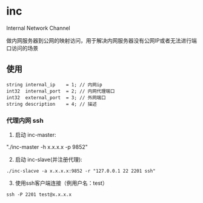 # inc

Internal Network Channel 

做内网服务器到公网的映射访问，用于解决内网服务器没有公网IP或者无法进行端口访问的场景


## 使用 

```
string internal_ip    = 1; // 内网ip
int32  internal_port  = 2; // 内网代理端口
int32  external_port  = 3; // 外网端口
string description    = 4; // 描述
```

### 代理内网 ssh

1. 启动 inc-master:

"./inc-master -h x.x.x.x -p 9852"

2. 启动 inc-slave(并注册代理):

`./inc-slacve -a x.x.x.x:9852 -r "127.0.0.1 22 2201 ssh" `

3. 使用ssh客户端连接（例用户名：test）

`ssh -P 2201 test@x.x.x.x`


